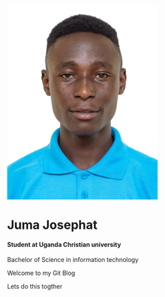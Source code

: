 <div>
 <img src="image.jpg" width="350" alt="Profile Image">
  <div>
   <h1>Juma Josephat</h2>
      <h4>Student at Uganda Christian university</h4>
    <p>Bachelor of Science in information technology </p>
  </div>
</div>
Welcome to my Git Blog

Lets do this togther
